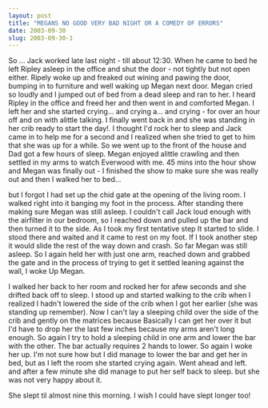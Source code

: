 ```yaml
---
layout: post
title: "MEGANS NO GOOD VERY BAD NIGHT OR A COMEDY OF ERRORS"
date: 2003-09-30
slug: 2003-09-30-1
---
```


So ...  Jack worked late last night - till about 12:30.  When he came to bed he left Ripley asleep in the office and shut the door - not tightly but not open either.  Ripely woke up and freaked out wining and pawing the door, bumping in to furniture and well waking up Megan next door.  Megan cried so loudly and I jumped out of bed from a dead sleep and ran to her.  I heard Ripley in the office and freed her and then went in and comforted Megan.  I left her and she started crying... and crying a... and crying - for over an hour off and on with alittle talking.  I finally went back in and she was standing in her crib ready to start the day!.  I thought I&apos;d rock her to sleep and Jack came in to help me for a second and I realized when she tried to get to him that she was up for a while.  So we went up to the front of the house and Dad got a few hours of sleep.  Megan enjoyed alittle crawling and then settled in my arms to watch Everwood with me.  45 mins into the hour show and Megan was finally out - I finished the show to make sure she was really out and then I walked her to bed...

but I forgot I had set up the chid gate at the opening of the living room.  I walked right into it banging my foot in the process.  After standing there making sure Megan was still asleep.  I couldn&apos;t call Jack loud enough with the airfilter in our bedroom, so I reached down and pulled up the bar and then turned it to the side.  As I took my first tentative step It started to slide. I stood there and waited and it came to rest on my foot.  If I took another step it would slide the rest of the way down and crash.  So far Megan was still asleep.  So I again held her with just one arm, reached down and grabbed the gate and in the process of trying to get it settled leaning against the wall, I woke Up Megan.

I walked her back to her room and rocked her for afew seconds and she drifted back off to sleep.  I stood up and started walking to the crib when I realized I hadn&apos;t lowered the side of the crib when I got her earlier (she was standing up remember). Now I can&apos;t lay a sleeping child over the side of the crib and gently on the matrices because  Basically I can get her over  it but I&apos;d have to drop her the last few inches because my arms aren&apos;t long enough.  So again I try to hold a sleeping child in one arm and lower  the bar with the other.  The bar actually requires 2 hands to lower.  So again I woke her up.  I&apos;m not sure how but I did manage to lower the bar and get her in bed, but as I left the room she started crying again.  Went ahead and left.  and after a few minute she did manage to put her self back to sleep.  but she was not very happy about it.

She slept til almost nine this morning.  I wish I could have slept longer too!
